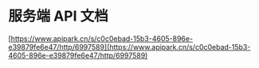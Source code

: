 # 服务端 API 文档

[https://www.apipark.cn/s/c0c0ebad-15b3-4605-896e-e39879fe6e47/http/6997589](https://www.apipark.cn/s/c0c0ebad-15b3-4605-896e-e39879fe6e47/http/6997589)
